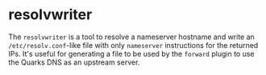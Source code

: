 # resolvwriter

The `resolvwriter` is a tool to resolve a nameserver hostname and write an
`/etc/resolv.conf`-like file with only `nameserver` instructions for the
returned IPs. It's useful for generating a file to be used by the `forward`
plugin to use the Quarks DNS as an upstream server.
